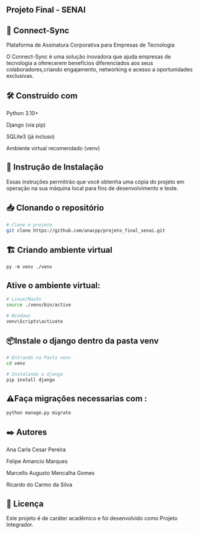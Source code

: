 ## Projeto Final - SENAI

## 📌 Connect-Sync

Plataforma de Assinatura Corporativa para Empresas de Tecnologia

O Connect-Sync é uma solução inovadora que ajuda empresas de tecnologia a oferecerem benefícios diferenciados aos seus colaboradores,criando engajamento, networking e acesso a oportunidades exclusivas.

## 🛠️ Construído com

Python 3.10+

Django (via pip)

SQLite3 (já incluso)

Ambiente virtual recomendado (venv)

## 🔧 Instrução de Instalação 
Essas instruções permitirão que você obtenha uma cópia do projeto em operação na sua máquina local para fins de desenvolvimento e teste.

## 📥 Clonando o repositório
``` bash
# Clone o projeto
git clone https://github.com/anacpp/projeto_final_senai.git
```

## 🏗️ Criando ambiente virtual
```
py -m venv ./venv
```


## Ative o ambiente virtual:

```bash
# Linux/MacOs
source ./venv/bin/active
```
```bash 
# Windows
venv\Scripts\activate
```


## 📦Instale o django dentro da pasta venv

```bash
# Entrando na Pasta venv
cd venv
```
```bash
# Instalando o django
pip install django
```



## ⚠️Faça migrações necessarias com :
```bash
python manage.py migrate
```

## ✒️ Autores
Ana Carla Cesar Pereira

Felipe Amancio Marques

Marcello Augusto Mencalha Gomes

Ricardo do Carmo da Silva

## 📜 Licença

Este projeto é de caráter acadêmico e foi desenvolvido como Projeto Integrador.
